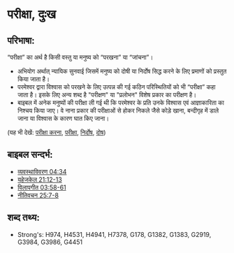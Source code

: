 # परीक्षा, दुःख #

## परिभाषा: ##

“परीक्षा” का अर्थ है किसी वस्तु या मनुष्य को “परखना” या “जांचना”।

* अभियोग अर्थात् न्यायिक सुनवाई जिसमें मनुष्य को दोषी या निर्दोष सिद्ध करने के लिए प्रमाणों को प्रस्तुत किया जाता है।
* परमेश्वर द्वारा विश्वास को परखने के लिए उत्पन्न की गई कठिन परिस्थितियों को भी “परीक्षा” कहा जाता है। इसके लिए अन्य शब्द है "परीक्षण" या "प्रलोभन"  विशेष प्रकार का परीक्षण है।
* बाइबल में अनेक मनुष्यों की परीक्षा ली गई थी कि परमेश्वर के प्रति उनके विश्वास एवं आज्ञाकारिता का निश्चय किया जाए। वे नाना प्रकार की परीक्षाओं से होकर निकले जैसे कोड़े खाना, बन्दीगृह में डाले जाना या विश्वास के कारण घात किए जाना।

(यह भी देखें: [परीक्षा करना](../kt/tempt.md), [परीक्षा](../kt/test.md), [निर्दोष](../kt/innocent.md), [दोष](../kt/guilt.md))

## बाइबल सन्दर्भ: ##

* [व्यवस्थाविवरण 04:34](rc://hi/tn/help/deu/04/34)
* [यहेजकेल 21:12-13](rc://hi/tn/help/ezk/21/12)
* [विलापगीत 03:58-61](rc://hi/tn/help/lam/03/58)
* [नीतिवचन 25:7-8](rc://hi/tn/help/pro/25/07)

## शब्द तथ्य: ##

* Strong's: H974, H4531, H4941, H7378, G178, G1382, G1383, G2919, G3984, G3986, G4451
